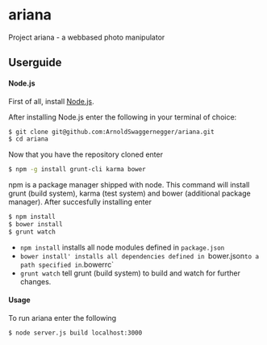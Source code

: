 # ariana
Project ariana - a webbased photo manipulator

## Userguide

#### Node.js
First of all, install [Node.js](https://nodejs.org/).

After installing Node.js enter the following in your terminal of choice:

```sh
$ git clone git@github.com:ArnoldSwaggernegger/ariana.git
$ cd ariana
```

Now that you have the repository cloned enter

```sh
$ npm -g install grunt-cli karma bower
```

npm is a package manager shipped with node. This command will install grunt (build system), karma (test system) and bower (additional package manager). After succesfully installing enter

```sh
$ npm install
$ bower install
$ grunt watch
```

- `npm install` installs all node modules defined in `package.json`
- `bower install' installs all dependencies defined in `bower.json` to a path specified in `.bowerrc`
- `grunt watch` tell grunt (build system) to build and watch for further changes.

#### Usage
To run ariana enter the following

```sh
$ node server.js build localhost:3000
```
